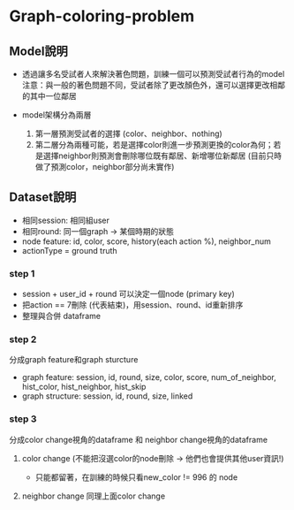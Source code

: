 ﻿# Graph-coloring-problem
 
## Model說明
* 透過讓多名受試者人來解決著色問題，訓練一個可以預測受試者行為的model
    注意：與一般的著色問題不同，受試者除了更改顏色外，還可以選擇更改相鄰的其中一位鄰居
    
* model架構分為兩層
    1. 第一層預測受試者的選擇 (color、neighbor、nothing)
    2. 第二層分為兩種可能，若是選擇color則進一步預測更換的color為何；若是選擇neighbor則預測會刪除哪位既有鄰居、新增哪位新鄰居
        (目前只時做了預測color，neighbor部分尚未實作)


## Dataset說明
* 相同session: 相同組user
* 相同round: 同一個graph -> 某個時期的狀態
* node feature: id, color, score, history(each action %), neighbor_num
* actionType = ground truth


### step 1
* session + user_id + round 可以決定一個node (primary key)
* 把action == 7刪除 (代表結束)，用session、round、id重新排序
* 整理與合併 dataframe

### step 2
分成graph feature和graph sturcture
* graph feature: session, id, round, size, color, score, num_of_neighbor, hist_color, hist_neighbor, hist_skip
* graph structure: session, id, round, size, linked

### step 3
分成color change視角的dataframe 和 neighbor change視角的dataframe
1. color change
    (不能把沒選color的node刪除 -> 他們也會提供其他user資訊!)
    * 只能都留著，在訓練的時候只看new_color != 996 的 node

2. neighbor change
    同理上面color change
